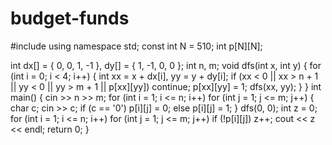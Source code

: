 # budget-funds
#include <iostream>
using namespace std;
const int N = 510;
int p[N][N];

int dx[] = { 0, 0, 1, -1 }, dy[] = { 1, -1, 0, 0 };
int n, m;
void dfs(int x, int y) {
    for (int i = 0; i < 4; i++) {
        int xx = x + dx[i], yy = y + dy[i];
        if (xx < 0 || xx > n + 1 || yy < 0 || yy > m + 1 || p[xx][yy])
            continue;
        p[xx][yy] = 1;
        dfs(xx, yy);
    }
}
int main() {
    cin >> n >> m;
    for (int i = 1; i <= n; i++)
        for (int j = 1; j <= m; j++) {
            char c;
            cin >> c;
            if (c == '0')
                p[i][j] = 0;
            else
                p[i][j] = 1;
        }
    dfs(0, 0);
    int z = 0;
    for (int i = 1; i <= n; i++)
        for (int j = 1; j <= m; j++)
            if (!p[i][j])
                z++;
    cout << z << endl;
    return 0;
}
